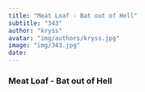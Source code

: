 ```yaml
---
title: "Meat Loaf - Bat out of Hell"
subtitle: "343"
author: "kryss"
avatar: "img/authors/kryss.jpg"
image: "img/343.jpg"
date:
---
```


### Meat Loaf - Bat out of Hell
